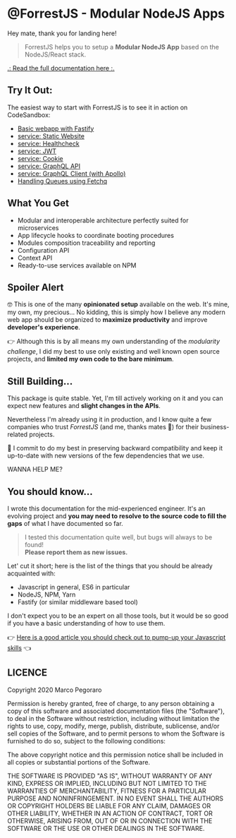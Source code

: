 # @ForrestJS - Modular NodeJS Apps

Hey mate, thank you for landing here!

> ForrestJS helps you to setup a 
> **Modular NodeJS App**
> based on the NodeJS/React stack.

[.: Read the full documentation here :.](https://forrestjs.github.io)

## Try It Out:

The easiest way to start with ForrestJS is to see it in action on CodeSandbox:

- [Basic webapp with Fastify](https://codesandbox.io/s/service-fastify-th8dq)
- [service: Static Website](https://codesandbox.io/s/service-fastify-static-6u8mm)
- [service: Healthcheck](https://codesandbox.io/s/service-fastify-healthz-4g3my)
- [service: JWT](https://codesandbox.io/s/service-fastify-jwt-fnfqc)
- [service: Cookie](https://codesandbox.io/s/service-fastify-cookie-pq2m0)
- [service: GraphQL API](https://codesandbox.io/s/service-fastify-gql-3ijs6)
- [service: GraphQL Client (with Apollo)](https://codesandbox.io/s/service-fastify-apollo-80oug)
- [Handling Queues using Fetchq](https://codesandbox.io/s/service-fastify-fetchq-0by8x)

## What You Get

- Modular and interoperable architecture perfectly suited for microservices
- App lifecycle hooks to coordinate booting procedures
- Modules composition traceability and reporting
- Configuration API
- Context API
- Ready-to-use services available on NPM

## Spoiler Alert

🤓 This is one of the many **opinionated setup** available on the web. 
It's mine, my own, my precious... No kidding, this is simply how 
I believe any modern web app should be organized to 
**maximize productivity** and improve **developer's experience**.

👉 Although this is by all means my own understanding of the 
_modularity challenge_, I did my best to use only existing and 
well known open source projects, and 
**limited my own code to the bare minimum**.

## Still Building...

This package is quite stable. Yet, I'm till actively working on it 
and you can expect new features and **slight changes in the APIs**.

Nevertheless I'm already using it in production, and I know quite
a few companies who trust _ForrestJS_ (and me, thanks mates 🙏) 
for their business-related projects.

🤝 I commit to do my best in preserving backward compatibility and keep 
it up-to-date with new versions of the few dependencies that we use.

WANNA HELP ME?  

## You should know...

I wrote this documentation for the mid-experienced engineer. 
It's an evolving project and **you may need to resolve to the source
code to fill the gaps** of what I have documented so far.

> I tested this documentation quite well, but bugs will always 
> to be found!  
> **Please report them as new issues.**

Let' cut it short; here is the list of the things that you should be already acquainted with:

- Javascript in general, ES6 in particular
- NodeJS, NPM, Yarn
- Fastify (or similar middleware based tool)

I don't expect you to be an expert on all those tools, but it would 
be so good if you have a basic understanding of how to use them.

👉 [Here is a good article you should check out to pump-up your Javascript skills](https://marcopeg.com/2020/javascript-the-good-parts) 👈

## LICENCE

Copyright 2020 Marco Pegoraro

Permission is hereby granted, free of charge, to any person obtaining a copy of this software and associated documentation files (the "Software"), to deal in the Software without restriction, including without limitation the rights to use, copy, modify, merge, publish, distribute, sublicense, and/or sell copies of the Software, and to permit persons to whom the Software is furnished to do so, subject to the following conditions:

The above copyright notice and this permission notice shall be included in all copies or substantial portions of the Software.

THE SOFTWARE IS PROVIDED "AS IS", WITHOUT WARRANTY OF ANY KIND, EXPRESS OR IMPLIED, INCLUDING BUT NOT LIMITED TO THE WARRANTIES OF MERCHANTABILITY, FITNESS FOR A PARTICULAR PURPOSE AND NONINFRINGEMENT. IN NO EVENT SHALL THE AUTHORS OR COPYRIGHT HOLDERS BE LIABLE FOR ANY CLAIM, DAMAGES OR OTHER LIABILITY, WHETHER IN AN ACTION OF CONTRACT, TORT OR OTHERWISE, ARISING FROM, OUT OF OR IN CONNECTION WITH THE SOFTWARE OR THE USE OR OTHER DEALINGS IN THE SOFTWARE.
